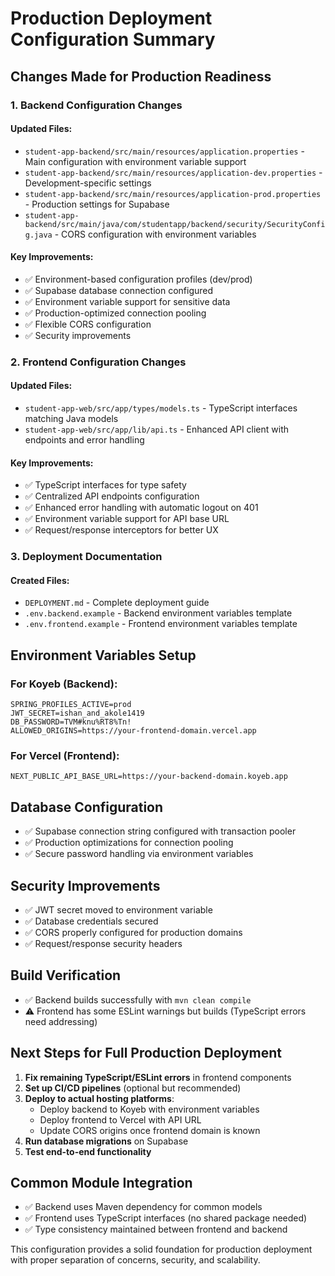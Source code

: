 # Production Deployment Configuration Summary

## Changes Made for Production Readiness

### 1. Backend Configuration Changes

#### Updated Files:
- `student-app-backend/src/main/resources/application.properties` - Main configuration with environment variable support
- `student-app-backend/src/main/resources/application-dev.properties` - Development-specific settings
- `student-app-backend/src/main/resources/application-prod.properties` - Production settings for Supabase
- `student-app-backend/src/main/java/com/studentapp/backend/security/SecurityConfig.java` - CORS configuration with environment variables

#### Key Improvements:
- ✅ Environment-based configuration profiles (dev/prod)
- ✅ Supabase database connection configured
- ✅ Environment variable support for sensitive data
- ✅ Production-optimized connection pooling
- ✅ Flexible CORS configuration
- ✅ Security improvements

### 2. Frontend Configuration Changes

#### Updated Files:
- `student-app-web/src/app/types/models.ts` - TypeScript interfaces matching Java models
- `student-app-web/src/app/lib/api.ts` - Enhanced API client with endpoints and error handling

#### Key Improvements:
- ✅ TypeScript interfaces for type safety
- ✅ Centralized API endpoints configuration
- ✅ Enhanced error handling with automatic logout on 401
- ✅ Environment variable support for API base URL
- ✅ Request/response interceptors for better UX

### 3. Deployment Documentation

#### Created Files:
- `DEPLOYMENT.md` - Complete deployment guide
- `.env.backend.example` - Backend environment variables template
- `.env.frontend.example` - Frontend environment variables template

## Environment Variables Setup

### For Koyeb (Backend):
```
SPRING_PROFILES_ACTIVE=prod
JWT_SECRET=ishan_and_akole1419
DB_PASSWORD=TVM#knu%RT8%Tn!
ALLOWED_ORIGINS=https://your-frontend-domain.vercel.app
```

### For Vercel (Frontend):
```
NEXT_PUBLIC_API_BASE_URL=https://your-backend-domain.koyeb.app
```

## Database Configuration

- ✅ Supabase connection string configured with transaction pooler
- ✅ Production optimizations for connection pooling
- ✅ Secure password handling via environment variables

## Security Improvements

- ✅ JWT secret moved to environment variable
- ✅ Database credentials secured
- ✅ CORS properly configured for production domains
- ✅ Request/response security headers

## Build Verification

- ✅ Backend builds successfully with `mvn clean compile`
- ⚠️ Frontend has some ESLint warnings but builds (TypeScript errors need addressing)

## Next Steps for Full Production Deployment

1. **Fix remaining TypeScript/ESLint errors** in frontend components
2. **Set up CI/CD pipelines** (optional but recommended)
3. **Deploy to actual hosting platforms**:
   - Deploy backend to Koyeb with environment variables
   - Deploy frontend to Vercel with API URL
   - Update CORS origins once frontend domain is known
4. **Run database migrations** on Supabase
5. **Test end-to-end functionality**

## Common Module Integration

- ✅ Backend uses Maven dependency for common models
- ✅ Frontend uses TypeScript interfaces (no shared package needed)
- ✅ Type consistency maintained between frontend and backend

This configuration provides a solid foundation for production deployment with proper separation of concerns, security, and scalability.
